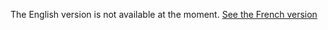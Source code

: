 The English version is not available at the moment. [See the French version](https://crbast.github.io/CrBast/en/)